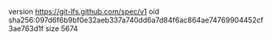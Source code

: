 version https://git-lfs.github.com/spec/v1
oid sha256:097d6f6b9bf0e32aeb337a740dd6a7d84f6ac864ae74769904452cf3ae763d1f
size 5674
